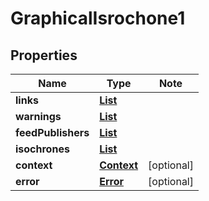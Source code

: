 # GraphicalIsrochone1

## Properties

Name | Type | Note
---- | ---- | ----
**links** | [**List<LinkSchema>**](LinkSchema.md) | 
**warnings** | [**List<BetaEndpoints>**](BetaEndpoints.md) | 
**feedPublishers** | [**List<FeedPublisher>**](FeedPublisher.md) | 
**isochrones** | [**List<GraphicalIsrochone>**](GraphicalIsrochone.md) | 
**context** | [**Context**](Context.md) | [optional] 
**error** | [**Error**](Error.md) | [optional] 

